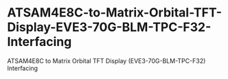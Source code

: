 # ATSAM4E8C-to-Matrix-Orbital-TFT-Display-EVE3-70G-BLM-TPC-F32-Interfacing
ATSAM4E8C to Matrix Orbital TFT Display (EVE3-70G-BLM-TPC-F32) Interfacing
